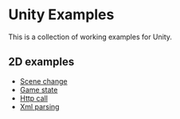 # Unity Examples

This is a collection of working examples for Unity.

## 2D examples

* [Scene change](2D/SceneChange/)
* [Game state](2D/GameState/)
* [Http call](2D/HttpCall/)
* [Xml parsing](2D/XmlParsing/)